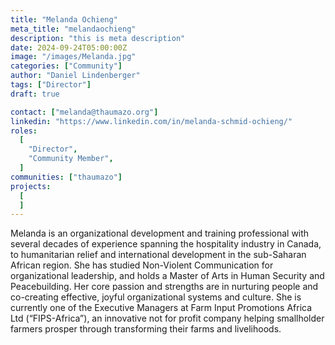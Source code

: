 ```yaml
---
title: "Melanda Ochieng"
meta_title: "melandaochieng"
description: "this is meta description"
date: 2024-09-24T05:00:00Z
image: "/images/Melanda.jpg"
categories: ["Community"]
author: "Daniel Lindenberger"
tags: ["Director"]
draft: true

contact: ["melanda@thaumazo.org"]
linkedin: "https://www.linkedin.com/in/melanda-schmid-ochieng/"
roles:
  [
    "Director",
    "Community Member",
  ]
communities: ["thaumazo"]
projects:
  [
  ]
---
```

Melanda is an organizational development and training professional with several decades of experience spanning the hospitality industry in Canada, to humanitarian relief and international development in the sub-Saharan African region.  She has studied Non-Violent Communication for organizational leadership, and holds a Master of Arts in Human Security and Peacebuilding.  Her core passion and strengths are in nurturing people and co-creating effective, joyful organizational systems and culture.  She is currently one of the Executive Managers at Farm Input Promotions Africa Ltd (“FIPS-Africa”), an innovative not for profit company helping smallholder farmers prosper through transforming their farms and livelihoods.  
